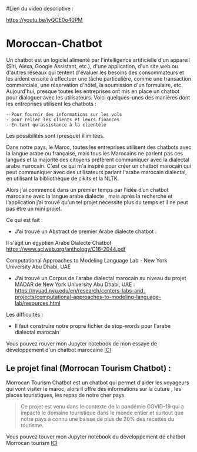 #Lien du video descriptive :

https://youtu.be/iyQCE0o40PM

# Moroccan-Chatbot
Un chatbot est un logiciel alimenté par l'intelligence artificielle d'un appareil (Siri, Alexa, Google Assistant, etc.), d'une application, d'un site web ou d'autres réseaux qui tentent d'évaluer les besoins des consommateurs et les aident ensuite à effectuer une tâche particulière, comme une transaction commerciale, une réservation d'hôtel, la soumission d'un formulaire, etc. Aujourd'hui, presque toutes les entreprises ont mis en place un chatbot pour dialoguer avec les utilisateurs. Voici quelques-unes des manières dont les entreprises utilisent les chatbots :

    - Pour fournir des informations sur les vols
    - pour relier les clients et leurs finances
    - En tant qu'assistance à la clientèle

Les possibilités sont (presque) illimitées.

Dans notre pays, le Maroc, toutes les entreprises utilisent des chatbots avec la langue arabe ou française, mais tous les Marocains ne parlent pas ces langues et la majorité des citoyens préfèrent communiquer avec la  dialectal arabe marocain. C'est ce qui m'a inspiré pour créer un chatbot marocain qui peut communiquer avec des utilisateurs parlant l'arabe marocain dialectal, en utilisant la bibliothèque de cikits et la NLTK.


Alors j'ai commencé dans un premier temps par l’idée d’un chatbot marocaine avec la langue arabe dialecte , mais après la recherche et l’application j’ai trouvé qu’un tel projet nécessite plus du temps et il ne peut pas être un mini projet.



Ce qui est fait :
-	J’ai trouvé un Abstract de premier Arabe dialecte chatbot : 

Il s'agit un egyptien Arabe Dialecte Chatbot 
https://www.aclweb.org/anthology/C16-2044.pdf

Computational Approaches to Modeling Language Lab - New York University Abu Dhabi, UAE

-	J’ai trouvé un Corpus de l'arabe dialectal marocain au niveau du projet MADAR de New York University Abu Dhabi, UAE  :
https://nyuad.nyu.edu/en/research/centers-labs-and-projects/computational-approaches-to-modeling-language-lab/resources.html

Les difficultés :

-	Il faut construire notre propre fichier de  stop-words pour l'arabe dialectal marocain

Vous pouvez rouver mon Jupyter notebook de mon essaye de développement d'un chatbot marocaine [ICI](https://github.com/BEKRINEY/Moroccan-Chatbot/blob/master/Moroccan_Chatbot.ipynb)

 
 ## Le projet final (Morrocan Tourism Chatbot) : 

Morrocan Tourism Chatbot est un chatbot qui permet d'aider les voyageurs qui vont visiter le maroc, alors il offre des informations sur la cuture , les places touristiques, les repas de notre cher pays.

  > Ce projet est venu dans le contexte de la pandémie COVID-19 qui a impacté le domaine touristique dans le monde entier et surtout que notre pays a connu une baisse de plus de 20% des recettes du tourisme.

  Vous pouvez touver mon Jupyter notebook du développement de chatbot Morrocan tourism   [ICI](https://github.com/BEKRINEY/Moroccan-Chatbot/blob/master/Moroccan_Tourism_Chatbot.ipynb)
  
